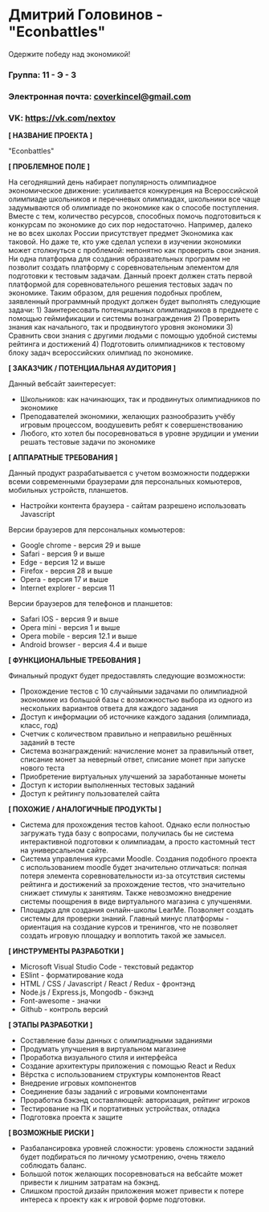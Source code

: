 # Дмитрий Головинов - "Econbattles"
Одержите победу над экономикой!

### Группа: 11 - Э - 3
### Электронная почта: coverkincel@gmail.com
### VK: https://vk.com/nextov

**[ НАЗВАНИЕ ПРОЕКТА ]**

"Econbattles"

**[ ПРОБЛЕМНОЕ ПОЛЕ ]**

На сегодняшний день набирает популярность олимпиадное экономическое движение: усиливается конкуренция на Всероссийской олимпиаде школьников и перечневых олимпиадах, школьники все чаще задумываются об олимпиаде по экономике как о способе поступления. Вместе с тем, количество ресурсов, способных помочь подготовиться к конкурсам по экономике до сих пор недостаточно. Например, далеко не во всех школах России присутствует предмет Экономика как таковой. Но даже те, кто уже сделал успехи в изучении экономики может столкнуться с проблемой: непонятно как проверить свои знания. Ни одна платформа для создания образвательных программ не позволит создать платформу с соревновательным элементом для подготовки к тестовым задачам. Данный проект должен стать первой платформой для соревновательного решения тестовых задач по экономике. Таким образом, для решения подобных проблем, заявленный программный продукт должен будет выполнять следующие задачи: 1) Заинтересовать потенциальных олимпиадников в предмете с помощью геймификации и системы вознаграждения 2) Проверить знания как начального, так и продвинутого уровня экономики 3) Сравнить свои знания с другими людьми с помощью удобной системы рейтинга и достижений 4) Подготовить олимпиадников к тестовому блоку задач всероссийских олимпиад по экономике.


**[ ЗАКАЗЧИК / ПОТЕНЦИАЛЬНАЯ АУДИТОРИЯ ]**

Данный вебсайт заинтересует:

* Школьников: как начинающих, так и продвинутых олимпиадников по экономике
* Преподавателей экономики, желающих разнообразить учёбу игровым процессом, воодушевить ребят к совершенствованию
* Любого, кто хотел бы посоревноваться в уровне эрудиции и умении решать тестовые задачи по экономике

**[ АППАРАТНЫЕ ТРЕБОВАНИЯ ]**

Данный продукт разрабатывается с учетом возможности поддержки всеми современными браузерами для персональных комьютеров, мобильных устройств, планшетов.

* Настройки контента браузера - сайтам разрешено использовать Javascript

Версии браузеров для персональных комьютеров:
* Google chrome - версия 29 и выше
* Safari - версия 9 и выше
* Edge - версия 12 и выше
* Firefox - версия 28 и выше
* Opera - версия 17 и выше
* Internet explorer - версия 11

Версии браузеров для телефонов и планшетов:
* Safari IOS - версия 9 и выше
* Opera mini - версия 1 и выше
* Opera mobile - версия 12.1 и выше
* Android browser - версия 4.4 и выше

**[ ФУНКЦИОНАЛЬНЫЕ ТРЕБОВАНИЯ ]**

Финальный продукт будет предоставлять следующие возможности:

* Прохождение тестов с 10 случайными задачами по олимпиадной экономике из большой базы с возможностью выбора из одного из нескольких вариантов ответа для каждого задания
* Доступ к информации об источнике каждого задания (олимпиада, класс, год)
* Счетчик с количеством правильно и неправильно решённых заданий в тесте
* Система вознаграждений: начисление монет за правильный ответ, списание монет за неверный ответ, списание монет при запуске нового теста
* Приобретение виртуальных улучшений за заработанные монеты
* Доступ к истории выполненных тестовых заданий
* Доступ к рейтингу пользователей сайта

**[ ПОХОЖИЕ / АНАЛОГИЧНЫЕ ПРОДУКТЫ ]**

* Система для прохождения тестов kahoot. Однако если полностью загружать туда базу с вопросами, получилась бы не система интерактивной подготовки к олимпиадам, а просто кастомный тест на универсальном сайте.
* Система управления курсами Moodle. Создания подобного проекта с использованием moodle будет значительно отличаться: полная потеря элемента соревновательности из-за отсутствия системы рейтинга и достижений за прохождение тестов, что значительно снижает стимулы к занятиям. Также невозможно внедрение системы поощрения в виде виртуального магазина с улучшенями. 
* Площадка для создания онлайн-школы LearMe. Позволяет создать системы для проверки знаний. Главный минус платформы - ориентация на создание курсов и тренингов, что не позволяет создать игровую площадку и воплотить такой же замысел. 

**[ ИНСТРУМЕНТЫ РАЗРАБОТКИ ]**

* Microsoft Visual Studio Code - текстовый редактор
* ESlint - форматирование кода
* HTML / CSS / Javascript / React / Redux - фронтэнд
* Node.js / Express.js, Mongodb - бэкэнд
* Font-awesome - значки
* Github - контроль версий

**[ ЭТАПЫ РАЗРАБОТКИ ]**

* Составление базы данных с олимпиадными заданиями
* Продумать улучшения в виртуальном магазине
* Проработка визуального стиля и интерфейса
* Создание архитектуры приложения с помощью React и Redux
* Вёрстка с использованием структуры компонентов React
* Внедрение игровых компонентов
* Соединение базы заданий с игровыми компонентами
* Проработка бэкэнд составляющей: авторизация, рейтинг игроков
* Тестирование на ПК и портативных устройствах, отладка
* Подготовка проекта к защите

**[ ВОЗМОЖНЫЕ РИСКИ ]**

* Разбалансировка уровней сложности: уровень сложности заданий будет подбираться по личному усмотрению, очень тяжело соблюдать баланс.
* Большой поток желающих посоревноваться на вебсайте может привести к лишним затратам на бэкэнд.
* Слишком простой дизайн приложения может привести к потере интереса к проекту как к игровой форме подготовки.
